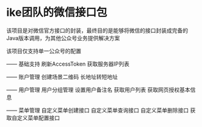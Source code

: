 # ike团队的微信接口包

该项目是对微信官方接口的封装，最终目的是能够将微信的接口封装成完备的Java版本调用，为其他公众号业务提供解决方案

该项目仅支持单一公众号的配置

—— 基础支持
  刷新AccessToken
  获取服务器IP列表

—— 账户管理
  创建场景二维码
  长地址转短地址

—— 用户管理
  用户分组管理
  设置用户备注名
  获取用户列表
  获取网页授权基本信息
  
—— 菜单管理
  自定义菜单创建接口
  自定义菜单查询接口
  自定义菜单删除接口
  获取自定义菜单配置接口
